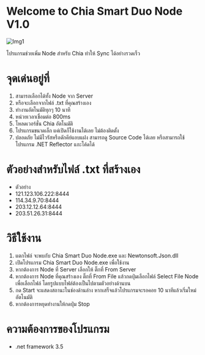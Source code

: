 # Welcome to Chia Smart Duo Node V1.0

![Img1](https://www.img.in.th/images/943e16ca61f3345c6d8c8e0eccc02d5c.png)

โปรแกรมช่วยเพิ่ม Node สำหรับ Chia ทำให้ Sync ได้อย่างรวดเร็ว

# จุดเด่นอยู่ที่ 
1. สามารถเลือกได้ทั้ง Node จาก Server 
2. หรือจะเลือกจากไฟล์ .txt ที่คุณสร้างเอง
3. ทำงานอัตโนมัติทุกๆ 10 นาที
4. หน่วยเวลาเชื่อมต่อ 800ms
5. โหลดเวอร์ชั่น Chia อัตโนมัติ 
6. โปรแกรมขนาดเล็ก แค่เปิดก็ใช้งานได้เลย ไม่ต้องติดตั้ง
7. ปลอดภัย ไม่มีไวรัสหรือดักคีย์แอบแฝง สามารถดู Source Code ได้เลย หรือสามารถใช้โปรแกรม .NET Reflector แกะโค้ดได้

# ตัวอย่างสำหรับไฟล์ .txt ที่สร้างเอง
* ตัวอย่าง
* 121.123.106.222:8444
* 114.34.9.70:8444
* 203.12.12.64:8444
* 203.51.26.31:8444

# วิธีใช้งาน
1. แตกไฟล์ จะพบกับ Chia Smart Duo Node.exe และ Newtonsoft.Json.dll
2. เปิดโปรแกรม Chia Smart Duo Node.exe เพื่อใช้งาน
3. หากต้องการ Node ที่ Server เลือกให้ ติ๊กที่ From Server
4. หากต้องการ Node ที่คุณสร้างเอง ติ๊กที่ From File แล้วกดปุ่มเลือกไฟล์ Select File Node เพื่อเลือกไฟล์ โดยรูปแบบไฟล์ต้องเป็นไปตามตัวอย่างด้านบน
5. กด Start จะแสดงสถานะในช่องด้านล่าง หากเสร็จแล้วโปรแกรมจะรอคอย 10 นาทีแล้วเริ่มใหม่อัตโนมัติ
6. หากต้องการหยุดทำงานให้กดปุ่ม Stop

# ความต้องการของโปรแกรม
* .net framework 3.5
